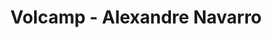 ---
  name: Alexandre Navarro
  title: Volcamp - Alexandre Navarro
  abstract: 
  twitter: none
  photo: none
  linkedin: none
  keynotes: false
---